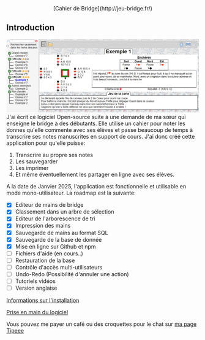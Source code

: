 <center>[Cahier de Bridge](http://jeu-bridge.fr/)</center>

## Introduction

![Vue générale en mode lecture](doc/general.png)
J'ai écrit ce logiciel Open-source suite à une demande de ma sœur qui enseigne le bridge à des débutants. Elle utilise un cahier pour noter les donnes qu'elle commente avec ses élèves et passe beaucoup de temps à transcrire ses notes manuscrites en support de cours.
J'ai donc créé cette application pour qu'elle puisse:

1. Transcrire au propre ses notes
2. Les sauvegarder
3. Les imprimer
4. Et même éventuellement les partager en ligne avec ses élèves.

A la date de Janvier 2025, l'application est fonctionnelle et utilisable en mode mono-utilisateur. La roadmap est la suivante:

-   [x] Editeur de mains de bridge
-   [x] Classement dans un arbre de sélection
-   [x] Editeur de l'arborescence de tri
-   [x] Impression des mains
-   [x] Sauvegarde de mains au format SQL
-   [x] Sauvegarde de la base de donnée
-   [x] Mise en ligne sur Github et npm
-   [ ] Fichiers d'aide (en cours..)
-   [ ] Restauration de la base
-   [ ] Contrôle d'accès multi-utilisateurs
-   [ ] Undo-Redo (Possibilité d'annuler une action)
-   [ ] Tutoriels vidéos
-   [ ] Version anglaise

[Informations sur l'installation](./install.md)

[Prise en main du logiciel](./interface.md)

Vous pouvez me payer un café ou des croquettes pour le chat sur [ma page Tipeee](https://fr.tipeee.com/createur-open-source/)
